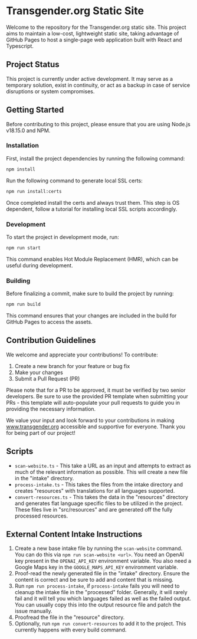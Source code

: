 # Transgender.org Static Site

Welcome to the repository for the Transgender.org static site. This project aims to maintain a low-cost, lightweight static site, taking advantage of GitHub Pages to host a single-page web application built with React and Typescript.

## Project Status

This project is currently under active development. It may serve as a temporary solution, exist in continuity, or act as a backup in case of service disruptions or system compromises.

## Getting Started

Before contributing to this project, please ensure that you are using Node.js v18.15.0 and NPM.

### Installation

First, install the project dependencies by running the following command:

```bash
npm install
```

Run the following command to generate local SSL certs:

```bash
npm run install:certs
```

Once completed install the certs and always trust them. This step is OS dependent, follow a tutorial for installing local SSL scripts accordingly.

### Development

To start the project in development mode, run:

```bash
npm run start
```

This command enables Hot Module Replacement (HMR), which can be useful during development.

### Building

Before finalizing a commit, make sure to build the project by running:

```bash
npm run build
```

This command ensures that your changes are included in the build for GitHub Pages to access the assets.

## Contribution Guidelines

We welcome and appreciate your contributions! To contribute:

1. Create a new branch for your feature or bug fix
2. Make your changes
3. Submit a Pull Request (PR)

Please note that for a PR to be approved, it must be verified by two senior developers. Be sure to use the provided PR template when submitting your PRs - this template will auto-populate your pull requests to guide you in providing the necessary information.

We value your input and look forward to your contributions in making www.transgender.org accessible and supportive for everyone. Thank you for being part of our project!

## Scripts

- `scan-website.ts` - This take a URL as an input and attempts to extract as much of the relevant information as possible. This will create a new file in the "intake" directory.
- `process-intake.ts` - This takes the files from the intake directory and creates "resources" with translations for all languages supported.
- `convert-resources.ts` - This takes the data in the "resources" directory and generates flat language specific files to be utilized in the project. These files live in "src/resources" and are generated off the fully processed resources.

## External Content Intake Instructions

1. Create a new base intake file by running the `scan-website` command. You can do this via `npm run scan-website <url>`. You need an OpenAI key present in the `OPENAI_API_KEY` environment variable. You also need a Google Maps key in the `GOOGLE_MAPS_API_KEY` environment variable.
2. Proof-read the newly generated file in the "intake" directory. Ensure the content is correct and be sure to add and content that is missing.
3. Run `npm run process-intake`, if `process-intake` fails you will need to cleanup the intake file in the "processed" folder. Generally, it will rarely fail and it will tell you which languages failed as well as the failed output. You can usually copy this into the output resource file and patch the issue manually.
4. Proofread the file in the "resource" directory.
5. Optionally, run `npm run convert-resources` to add it to the project. This currently happens with every build command.
